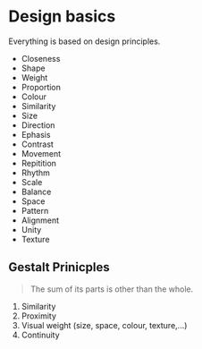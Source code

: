 # Design basics

Everything is based on design principles.

- Closeness
- Shape
- Weight
- Proportion
- Colour
- Similarity
- Size
- Direction
- Ephasis
- Contrast
- Movement
- Repitition
- Rhythm
- Scale
- Balance
- Space
- Pattern
- Alignment
- Unity
- Texture

## Gestalt Prinicples

> The sum of its parts is other than the whole.

1. Similarity
2. Proximity
3. Visual weight (size, space, colour, texture,...)
4. Continuity
